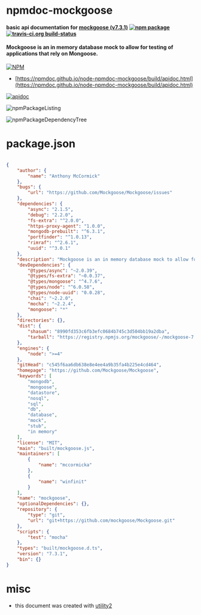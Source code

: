 # npmdoc-mockgoose

#### basic api documentation for  [mockgoose (v7.3.1)](https://github.com/Mockgoose/Mockgoose)  [![npm package](https://img.shields.io/npm/v/npmdoc-mockgoose.svg?style=flat-square)](https://www.npmjs.org/package/npmdoc-mockgoose) [![travis-ci.org build-status](https://api.travis-ci.org/npmdoc/node-npmdoc-mockgoose.svg)](https://travis-ci.org/npmdoc/node-npmdoc-mockgoose)

#### Mockgoose is an in memory database mock to allow for testing of applications that rely on Mongoose.

[![NPM](https://nodei.co/npm/mockgoose.png?downloads=true&downloadRank=true&stars=true)](https://www.npmjs.com/package/mockgoose)

- [https://npmdoc.github.io/node-npmdoc-mockgoose/build/apidoc.html](https://npmdoc.github.io/node-npmdoc-mockgoose/build/apidoc.html)

[![apidoc](https://npmdoc.github.io/node-npmdoc-mockgoose/build/screenCapture.buildCi.browser.%252Ftmp%252Fbuild%252Fapidoc.html.png)](https://npmdoc.github.io/node-npmdoc-mockgoose/build/apidoc.html)

![npmPackageListing](https://npmdoc.github.io/node-npmdoc-mockgoose/build/screenCapture.npmPackageListing.svg)

![npmPackageDependencyTree](https://npmdoc.github.io/node-npmdoc-mockgoose/build/screenCapture.npmPackageDependencyTree.svg)



# package.json

```json

{
    "author": {
        "name": "Anthony McCormick"
    },
    "bugs": {
        "url": "https://github.com/Mockgoose/Mockgoose/issues"
    },
    "dependencies": {
        "async": "2.1.5",
        "debug": "2.2.0",
        "fs-extra": "^2.0.0",
        "https-proxy-agent": "1.0.0",
        "mongodb-prebuilt": "^6.3.1",
        "portfinder": "^1.0.13",
        "rimraf": "^2.6.1",
        "uuid": "^3.0.1"
    },
    "description": "Mockgoose is an in memory database mock to allow for testing of applications that rely on Mongoose.",
    "devDependencies": {
        "@types/async": "~2.0.39",
        "@types/fs-extra": "~0.0.37",
        "@types/mongoose": "^4.7.6",
        "@types/node": "^6.0.58",
        "@types/node-uuid": "0.0.28",
        "chai": "~2.2.0",
        "mocha": "~2.2.4",
        "mongoose": "*"
    },
    "directories": {},
    "dist": {
        "shasum": "8990fd353c6fb3efc0684b745c3d504bb19a2dba",
        "tarball": "https://registry.npmjs.org/mockgoose/-/mockgoose-7.3.1.tgz"
    },
    "engines": {
        "node": ">=4"
    },
    "gitHead": "c545f6aa6db638e8e4ee4a9b35fa4b225e4cd464",
    "homepage": "https://github.com/Mockgoose/Mockgoose",
    "keywords": [
        "mongodb",
        "mongoose",
        "datastore",
        "nosql",
        "sql",
        "db",
        "database",
        "mock",
        "stub",
        "in memory"
    ],
    "license": "MIT",
    "main": "built/mockgoose.js",
    "maintainers": [
        {
            "name": "mccormicka"
        },
        {
            "name": "winfinit"
        }
    ],
    "name": "mockgoose",
    "optionalDependencies": {},
    "repository": {
        "type": "git",
        "url": "git+https://github.com/mockgoose/Mockgoose.git"
    },
    "scripts": {
        "test": "mocha"
    },
    "types": "built/mockgoose.d.ts",
    "version": "7.3.1",
    "bin": {}
}
```



# misc
- this document was created with [utility2](https://github.com/kaizhu256/node-utility2)
